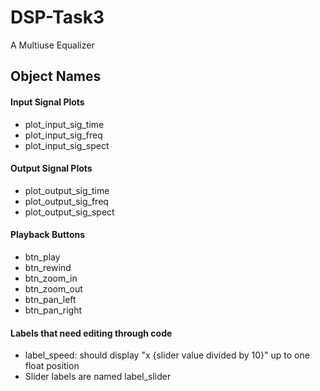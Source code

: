 # DSP-Task3
A Multiuse Equalizer
## Object Names
#### Input Signal Plots
* plot_input_sig_time
* plot_input_sig_freq
* plot_input_sig_spect

#### Output Signal Plots
* plot_output_sig_time
* plot_output_sig_freq
* plot_output_sig_spect

#### Playback Buttons
* btn_play
* btn_rewind
* btn_zoom_in
* btn_zoom_out
* btn_pan_left
* btn_pan_right

#### Labels that need editing through code
* label_speed: should display "x {slider value divided by 10}" up to one float position
* Slider labels are named label_slider 
